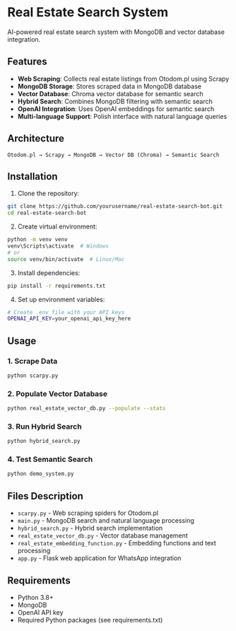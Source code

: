 # Real Estate Search System

AI-powered real estate search system with MongoDB and vector database integration.

## Features

- **Web Scraping**: Collects real estate listings from Otodom.pl using Scrapy
- **MongoDB Storage**: Stores scraped data in MongoDB database
- **Vector Database**: Chroma vector database for semantic search
- **Hybrid Search**: Combines MongoDB filtering with semantic search
- **OpenAI Integration**: Uses OpenAI embeddings for semantic search
- **Multi-language Support**: Polish interface with natural language queries

## Architecture

```
Otodom.pl → Scrapy → MongoDB → Vector DB (Chroma) → Semantic Search
```

## Installation

1. Clone the repository:
```bash
git clone https://github.com/yourusername/real-estate-search-bot.git
cd real-estate-search-bot
```

2. Create virtual environment:
```bash
python -m venv venv
venv\Scripts\activate  # Windows
# or
source venv/bin/activate  # Linux/Mac
```

3. Install dependencies:
```bash
pip install -r requirements.txt
```

4. Set up environment variables:
```bash
# Create .env file with your API keys
OPENAI_API_KEY=your_openai_api_key_here
```

## Usage

### 1. Scrape Data
```bash
python scarpy.py
```

### 2. Populate Vector Database
```bash
python real_estate_vector_db.py --populate --stats
```

### 3. Run Hybrid Search
```bash
python hybrid_search.py
```

### 4. Test Semantic Search
```bash
python demo_system.py
```

## Files Description

- `scarpy.py` - Web scraping spiders for Otodom.pl
- `main.py` - MongoDB search and natural language processing
- `hybrid_search.py` - Hybrid search implementation
- `real_estate_vector_db.py` - Vector database management
- `real_estate_embedding_function.py` - Embedding functions and text processing
- `app.py` - Flask web application for WhatsApp integration

## Requirements

- Python 3.8+
- MongoDB
- OpenAI API key
- Required Python packages (see requirements.txt)


